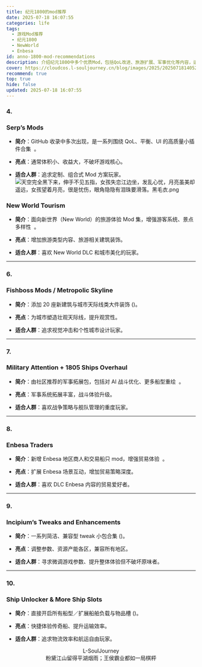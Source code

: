 ```yaml
---
title: 纪元1800的mod推荐
date: 2025-07-18 16:07:55
categories: life
tags:
  - 游戏Mod推荐
  - 纪元1800
  - NewWorld
  - Enbesa
id: anno-1800-mod-recommendations
description: 介绍纪元1800中多个优质Mod，包括QoL改进、旅游扩展、军事优化等内容，适合不同玩家需求。
cover: https://cloudcos.l-souljourney.cn/blog/images/2025/20250718140525046.png?imageSlim
recommend: true
top: true
hide: false
updated: 2025-07-18 16:07:55
---
```


### **4.** 
### **Serp’s Mods**

- **简介**：GitHub 收录中多次出现，是一系列围绕 QoL、平衡、UI 的高质量小插件合集  。
    
- **亮点**：通常体积小、收益大，不破坏游戏核心。
    
- **适合人群**：追求定制、组合式 Mod 方案玩家。
![天空完全黑下来，伸手不见五指，女孩失恋江边坐，发乱心忧，月亮虽美却遥远，女孩望着月亮，很是忧伤，眼角隐隐有泪珠要滑落。黑毛衣.png](https://cloudcos.l-souljourney.cn/blog/images/2025/20250718140525046.png?imageSlim)
### **New World Tourism**


- **简介**：面向新世界（New World）的旅游体验 Mod 集，增强游客系统、景点多样性  。
    
- **亮点**：增加旅游类型内容、旅游相关建筑装饰。
    
- **适合人群**：喜欢 New World DLC 和城市美化的玩家。
    

---

### **6.** 

### **Fishboss Mods / Metropolic Skyline**

- **简介**：添加 20 座新建筑与城市天际线类大件装饰 ()。
    
- **亮点**：为城市塑造壮观天际线，提升观赏性。
    
- **适合人群**：追求视觉冲击和个性城市设计玩家。
    

---

### **7.** 

### **Military Attention + 1805 Ships Overhaul**

- **简介**：由社区推荐的军事拓展包，包括对 AI 战斗优化、更多船型重绘  。
    
- **亮点**：军事系统拓展丰富，战斗体验升级。
    
- **适合人群**：喜欢战争策略与舰队管理的重度玩家。
    

---

### **8.** 

### **Enbesa Traders**

- **简介**：新增 Enbesa 地区商人和交易船只 mod，增强贸易体验  。
    
- **亮点**：扩展 Enbesa 场景互动，增加贸易策略深度。
    
- **适合人群**：喜欢 DLC Enbesa 内容的贸易爱好者。
    

---

### **9.** 

### **Incipium’s Tweaks and Enhancements**

- **简介**：一系列简洁、兼容型 tweak 小包合集 ()。
    
- **亮点**：调整参数、资源产能各区，兼容所有地区。
    
- **适合人群**：寻求微调游戏参数、提升整体体验但不破坏原味者。
    

---

### **10.** 

### **Ship Unlocker & More Ship Slots**

- **简介**：直接开启所有船型／扩展船舶负载与物品槽 ()。
    
- **亮点**：快捷体验传奇船、提升运输效率。
    
- **适合人群**：追求物流效率和航运自由玩家。




<center> L-SoulJourney</center>
<center> 粉黛江山留得平湖烟雨；王侯霸业都如一局棋枰</center>


